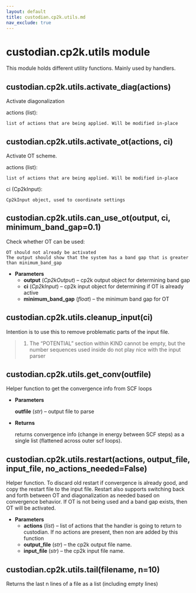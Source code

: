 ```yaml
---
layout: default
title: custodian.cp2k.utils.md
nav_exclude: true
---
```


# custodian.cp2k.utils module

This module holds different utility functions. Mainly used by handlers.

## custodian.cp2k.utils.activate_diag(actions)

Activate diagonalization

actions (list):

```none
list of actions that are being applied. Will be modified in-place
```

## custodian.cp2k.utils.activate_ot(actions, ci)

Activate OT scheme.

actions (list):

```none
list of actions that are being applied. Will be modified in-place
```

ci (Cp2kInput):

```none
Cp2kInput object, used to coordinate settings
```

## custodian.cp2k.utils.can_use_ot(output, ci, minimum_band_gap=0.1)

Check whether OT can be used:

```none
OT should not already be activated
The output should show that the system has a band gap that is greater than minimum_band_gap
```

* **Parameters**
  * **output** (*Cp2kOutput*) – cp2k output object for determining band gap
  * **ci** (*Cp2kInput*) – cp2k input object for determining if OT is already active
  * **minimum_band_gap** (*float*) – the minimum band gap for OT

## custodian.cp2k.utils.cleanup_input(ci)

Intention is to use this to remove problematic parts of the input file.

> 1. The “POTENTIAL” section within KIND cannot be empty, but the number
>    sequences used inside do not play nice with the input parser

## custodian.cp2k.utils.get_conv(outfile)

Helper function to get the convergence info from SCF loops

* **Parameters**

  **outfile** (*str*) – output file to parse
* **Returns**

  returns convergence info (change in energy between SCF steps) as a
  single list (flattened across outer scf loops).

## custodian.cp2k.utils.restart(actions, output_file, input_file, no_actions_needed=False)

Helper function. To discard old restart if convergence is already good, and copy
the restart file to the input file. Restart also supports switching back and forth
between OT and diagonalization as needed based on convergence behavior. If OT is not
being used and a band gap exists, then OT will be activated.

* **Parameters**
  * **actions** (*list*) – list of actions that the handler is going to return to custodian. If
    no actions are present, then non are added by this function
  * **output_file** (*str*) – the cp2k output file name.
  * **input_file** (*str*) – the cp2k input file name.

## custodian.cp2k.utils.tail(filename, n=10)

Returns the last n lines of a file as a list (including empty lines)